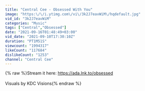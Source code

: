 ```yaml
---
title: "Central Cee - Obsessed With You"
image: "https:\/\/i.ytimg.com\/vi\/3k2J7eavWiM\/hqdefault.jpg"
vid_id: "3k2J7eavWiM"
categories: "Music"
tags: ["Central","Obsessed"]
date: "2021-09-16T01:48:49+03:00"
vid_date: "2021-09-10T17:30:10Z"
duration: "PT1M51S"
viewcount: "1994317"
likeCount: "117684"
dislikeCount: "1253"
channel: "Central Cee"
---
```

{% raw %}Stream it here: <a rel="nofollow" target="blank" href="https://ada.lnk.to/obsessed">https://ada.lnk.to/obsessed</a><br /><br />Visuals by KDC Visions{% endraw %}
